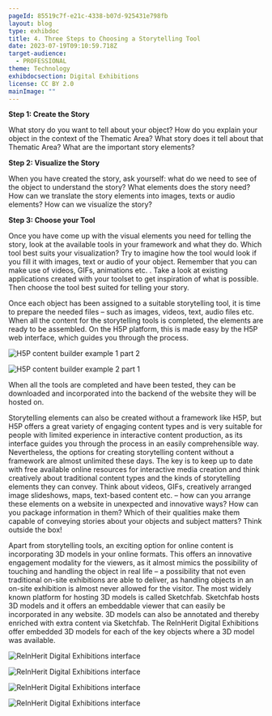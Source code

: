```yaml
---
pageId: 85519c7f-e21c-4338-b07d-925431e798fb
layout: blog
type: exhibdoc
title: 4. Three Steps to Choosing a Storytelling Tool
date: 2023-07-19T09:10:59.718Z
target-audience:
  - PROFESSIONAL
theme: Technology
exhibdocsection: Digital Exhibitions
license: CC BY 2.0
mainImage: ""
---
```

**Step 1: Create the Story**

What story do you want to tell about your object? How do you explain your object in the context of the Thematic Area? What story does it tell about that Thematic Area? What are the important story elements?

**Step 2: Visualize the Story**

When you have created the story, ask yourself: what do we need to see of the object to understand the story? What elements does the story need? How can we translate the story elements into images, texts or audio elements? How can we visualize the story?

**Step 3: Choose your Tool**

Once you have come up with the visual elements you need for telling the story, look at the available tools in your framework and what they do. Which tool best suits your visualization? Try to imagine how the tool would look if you fill it with images, text or audio of your object. Remember that you can make use of videos, GIFs, animations etc. . Take a look at existing applications created with your toolset to get inspiration of what is possible. Then choose the tool best suited for telling your story.

Once each object has been assigned to a suitable storytelling tool, it is time to prepare the needed files – such as images, videos, text, audio files etc. When all the content for the storytelling tools is completed, the elements are ready to be assembled. On the H5P platform, this is made easy by the H5P web interface, which guides you through the process.

![H5P content builder example 1 part 2](https://ucarecdn.com/6fbf9666-72f8-4373-9e40-d6645a9051d2/)

![H5P content builder example 2 part 1](https://ucarecdn.com/e8530a45-cbb1-431f-a825-f1ea552c56a8/)

When all the tools are completed and have been tested, they can be downloaded and incorporated into the backend of the website they will be hosted on. 

Storytelling elements can also be created without a framework like H5P, but H5P offers a great variety of engaging content types and is very suitable for people with limited experience in interactive content production, as its interface guides you through the process in an easily comprehensible way.\
Nevertheless, the options for creating storytelling content without a framework are almost unlimited these days. The key is to keep up to date with free available online resources for interactive media creation and think creatively about traditional content types and the kinds of storytelling elements they can convey. Think about videos, GIFs, creatively arranged image slideshows, maps, text-based content etc. – how can you arrange these elements on a website in unexpected and innovative ways? How can you package information in them? Which of their qualities make them capable of conveying stories about your objects and subject matters? Think outside the box!

Apart from storytelling tools, an exciting option for online content is incorporating 3D models in your online formats. This offers an innovative engagement modality for the viewers, as it almost mimics the possibility of touching and handling the object in real life – a possibility that not even traditional on-site exhibitions are able to deliver, as handling objects in an on-site exhibition is almost never allowed for the visitor. The most widely known platform for hosting 3D models is called Sketchfab. Sketchfab hosts 3D models and it offers an embeddable viewer that can easily be incorporated in any website. 3D models can also be annotated and thereby enriched with extra content via Sketchfab. The ReInHerit Digital Exhibitions offer embedded 3D models for each of the key objects where a 3D model was available. 

![ReInHerit Digital Exhibitions interface](https://ucarecdn.com/29a89c38-e01d-483b-8b7c-5bd4ac436158/)

![ReInHerit Digital Exhibitions interface](https://ucarecdn.com/128ca1fc-6014-43b7-86d7-ba2e4019b45e/)

![ReInHerit Digital Exhibitions interface](https://ucarecdn.com/b81d925d-888c-4708-bd89-79bbb6e4437b/)

![ReInHerit Digital Exhibitions interface](https://ucarecdn.com/65ba6b5d-9227-4ca7-81cf-53661714af39/)